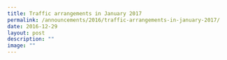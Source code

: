 ```yaml
---
title: Traffic arrangements in January 2017
permalink: /announcements/2016/traffic-arrangements-in-january-2017/
date: 2016-12-29
layout: post
description: ""
image: ""
---
```


